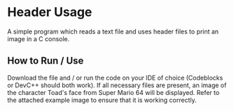 # Header Usage

A simple program which reads a text file and uses header files to print an image in a C console.

## How to Run / Use

Download the file and / or run the code on your IDE of choice (Codeblocks or DevC++ should both work). If all necessary files are present, an image of the character Toad's face from Super Mario 64 will be displayed. Refer to the attached example image to ensure that it is working correctly.
